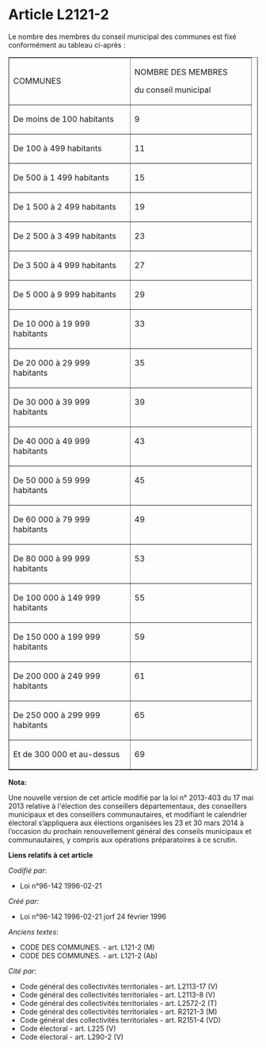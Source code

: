 # Article L2121-2

Le nombre des membres du conseil municipal des communes est fixé conformément au tableau ci-après :

<table align="center" border="1" width="378" cellpadding="0" cellspacing="0">
  <tbody>
    <tr>
      <td width="228">

COMMUNES

</td>
      <td width="228">

NOMBRE DES MEMBRES

du conseil municipal

</td>
    </tr>
    <tr>
      <td valign="top" width="228">

De moins de 100 habitants

</td>
      <td valign="top" width="228">

9

</td>
    </tr>
    <tr>
      <td valign="top" width="228">

De 100 à 499 habitants

</td>
      <td valign="top" width="228">

11

</td>
    </tr>
    <tr>
      <td valign="top" width="228">

De 500 à 1 499 habitants

</td>
      <td width="228" valign="top">

15

</td>
    </tr>
    <tr>
      <td width="228" valign="top">

De 1 500 à 2 499 habitants

</td>
      <td width="228" valign="top">

19

</td>
    </tr>
    <tr>
      <td valign="top" width="228">

De 2 500 à 3 499 habitants

</td>
      <td valign="top" width="228">

23

</td>
    </tr>
    <tr>
      <td valign="top" width="228">

De 3 500 à 4 999 habitants

</td>
      <td valign="top" width="228">

27

</td>
    </tr>
    <tr>
      <td valign="top" width="228">

De 5 000 à 9 999 habitants

</td>
      <td valign="top" width="228">

29

</td>
    </tr>
    <tr>
      <td valign="top" width="228">

De 10 000 à 19 999 habitants

</td>
      <td valign="top" width="228">

33

</td>
    </tr>
    <tr>
      <td width="228" valign="top">

De 20 000 à 29 999 habitants

</td>
      <td valign="top" width="228">

35

</td>
    </tr>
    <tr>
      <td valign="top" width="228">

De 30 000 à 39 999 habitants

</td>
      <td valign="top" width="228">

39

</td>
    </tr>
    <tr>
      <td valign="top" width="228">

De 40 000 à 49 999 habitants

</td>
      <td width="228" valign="top">

43

</td>
    </tr>
    <tr>
      <td valign="top" width="228">

De 50 000 à 59 999 habitants

</td>
      <td width="228" valign="top">

45

</td>
    </tr>
    <tr>
      <td valign="top" width="228">

De 60 000 à 79 999 habitants

</td>
      <td width="228" valign="top">

49

</td>
    </tr>
    <tr>
      <td width="228" valign="top">

De 80 000 à 99 999 habitants

</td>
      <td width="228" valign="top">

53

</td>
    </tr>
    <tr>
      <td valign="top" width="228">

De 100 000 à 149 999 habitants

</td>
      <td width="228" valign="top">

55

</td>
    </tr>
    <tr>
      <td valign="top" width="228">

De 150 000 à 199 999 habitants

</td>
      <td valign="top" width="228">

59

</td>
    </tr>
    <tr>
      <td valign="top" width="228">

De 200 000 à 249 999 habitants

</td>
      <td width="228" valign="top">

61

</td>
    </tr>
    <tr>
      <td width="228" valign="top">

De 250 000 à 299 999 habitants

</td>
      <td valign="top" width="228">

65

</td>
    </tr>
    <tr>
      <td valign="top" width="228">

Et de 300 000 et au-dessus

</td>
      <td width="228" valign="top">

69

</td>
    </tr>
  </tbody>
</table>

**Nota:**

Une nouvelle version de cet article modifié par la loi n° 2013-403 du 17 mai 2013 relative à l'élection des conseillers
départementaux, des conseillers municipaux et des conseillers communautaires, et modifiant le calendrier électoral
s’appliquera aux élections organisées les 23 et 30 mars 2014 à l’occasion du prochain renouvellement général des conseils
municipaux et communautaires, y compris aux opérations préparatoires à ce scrutin.

**Liens relatifs à cet article**

_Codifié par_:

  - Loi n°96-142 1996-02-21

_Créé par_:

  - Loi n°96-142 1996-02-21 jorf 24 février 1996

_Anciens textes_:

  - CODE DES COMMUNES. - art. L121-2 (M)
  - CODE DES COMMUNES. - art. L121-2 (Ab)

_Cité par_:

  - Code général des collectivités territoriales - art. L2113-17 (V)
  - Code général des collectivités territoriales - art. L2113-8 (V)
  - Code général des collectivités territoriales - art. L2572-2 (T)
  - Code général des collectivités territoriales - art. R2121-3 (M)
  - Code général des collectivités territoriales - art. R2151-4 (VD)
  - Code électoral - art. L225 (V)
  - Code électoral - art. L290-2 (V)
